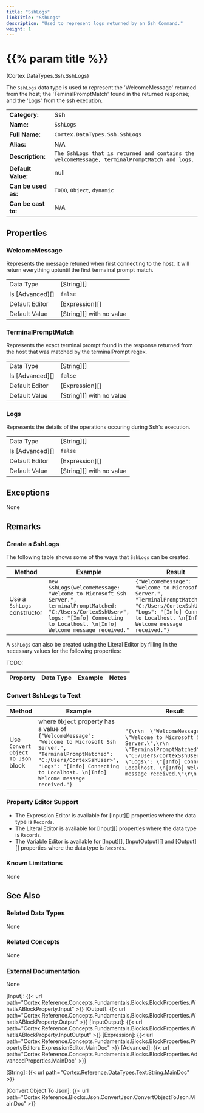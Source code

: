 ```yaml
---
title: "SshLogs"
linkTitle: "SshLogs"
description: "Used to represent logs returned by an Ssh Command."
weight: 1
---
```


# {{% param title %}}

<p class="namespace">(Cortex.DataTypes.Ssh.SshLogs)</p>

The `SshLogs` data type is used to represent the 'WelcomeMessage' returned from the host; the 'TeminalPromptMatch' found in the returned response; and the 'Logs' from the ssh execution.

| | |
|-|-|
| **Category:**          | Ssh |
| **Name:**              | `SshLogs`                                      |
| **Full Name:**         | `Cortex.DataTypes.Ssh.SshLogs`         |
| **Alias:**             | N/A                                                    |
| **Description:**       | `The SshLogs that is returned and contains the welcomeMessage, terminalPromptMatch and logs.` |
| **Default Value:**     | null                                                   |
| **Can be used as:**    | `TODO`, `Object`, `dynamic`                 |
| **Can be cast to:**    | N/A                                                    |

## Properties

### WelcomeMessage

Represents the message retuned when first connecting to the host. It will return everything uptuntil the first termainal prompt match.

| | |
|--------------------|---------------------------|
| Data Type | [String][] |
| Is [Advanced][] | `false` |
| Default Editor | [Expression][] |
| Default Value | [String][] with no value |

### TerminalPromptMatch

Represents the exact terminal prompt found in the response returned from the host that was matched by the terminalPrompt regex.

| | |
|--------------------|---------------------------|
| Data Type | [String][] |
| Is [Advanced][] | `false` |
| Default Editor | [Expression][] |
| Default Value | [String][] with no value |

### Logs

Represents the details of the operations occuring during Ssh's execution.

| | |
|--------------------|---------------------------|
| Data Type | [String][] |
| Is [Advanced][] | `false` |
| Default Editor | [Expression][] |
| Default Value | [String][] with no value |

## Exceptions

None

## Remarks

### Create a SshLogs

The following table shows some of the ways that `SshLogs` can be created.

| Method | Example | Result | Editor&nbsp;Support | Notes |
|-|-|-|-|-|
| Use a `SshLogs` constructor | `new SshLogs(welcomeMessage: "Welcome to Microsoft Ssh Server.", terminalPromptMatched: "C:/Users/CortexSshUser>", logs: "[Info] Connecting to Localhost. \n[Info] Welcome message received."` | `{"WelcomeMessage": "Welcome to Microsoft Ssh Server.", "TerminalPromptMatched": "C:/Users/CortexSshUser>", "Logs": "[Info] Connecting to Localhost. \n[Info] Welcome message received."}` | Expression |  |

A `SshLogs` can also be created using the Literal Editor by filling in the necessary values for the following properties:

TODO:

| Property | Data Type | Example | Notes |
|-|-|-|-|

### Convert SshLogs to Text

| Method | Example | Result | Editor&nbsp;Support | Notes |
|-|-|-|-|-|
| Use `Convert Object To Json` block | where `Object` property has a value of `{"WelcomeMessage": "Welcome to Microsoft Ssh Server.", "TerminalPromptMatched": "C:/Users/CortexSshUser>", "Logs": "[Info] Connecting to Localhost. \n[Info] Welcome message received."}` | `"{\r\n  \"WelcomeMessage\": \"Welcome to Microsoft Ssh Server.\",\r\n    \"TerminalPromptMatched\": \"C:/Users/CortexSshUser>\",\r\n    \"Logs\": \"[Info] Connecting to Localhost. \n[Info] Welcome message received.\"\r\n  }"` | N/A  | See [Convert Object To Json][] |

### Property Editor Support

- The Expression Editor is available for [Input][] properties where the data type is `Records`.
- The Literal Editor is available for [Input][] properties where the data type is `Records`.
- The Variable Editor is available for [Input][], [InputOutput][] and [Output][] properties where the data type is `Records`.

### Known Limitations

None

## See Also

### Related Data Types

None

### Related Concepts

None

### External Documentation

None

[Input]: {{< url path="Cortex.Reference.Concepts.Fundamentals.Blocks.BlockProperties.WhatIsABlockProperty.Input" >}}
[Output]: {{< url path="Cortex.Reference.Concepts.Fundamentals.Blocks.BlockProperties.WhatIsABlockProperty.Output" >}}
[InputOutput]: {{< url path="Cortex.Reference.Concepts.Fundamentals.Blocks.BlockProperties.WhatIsABlockProperty.InputOutput" >}}
[Expression]: {{< url path="Cortex.Reference.Concepts.Fundamentals.Blocks.BlockProperties.PropertyEditors.ExpressionEditor.MainDoc" >}}
[Advanced]: {{< url path="Cortex.Reference.Concepts.Fundamentals.Blocks.BlockProperties.AdvancedProperties.MainDoc" >}}

[String]: {{< url path="Cortex.Reference.DataTypes.Text.String.MainDoc" >}}

[Convert Object To Json]: {{< url path="Cortex.Reference.Blocks.Json.ConvertJson.ConvertObjectToJson.MainDoc" >}}
